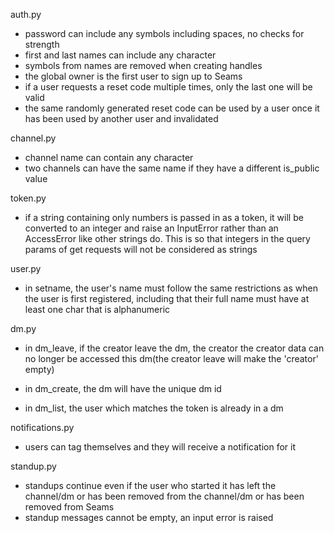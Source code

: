 auth.py
- password can include any symbols including spaces, no checks for strength
- first and last names can include any character
- symbols from names are removed when creating handles
- the global owner is the first user to sign up to Seams
- if a user requests a reset code multiple times, only the last one will be valid
- the same randomly generated reset code can be used by a user once it has
  been used by another user and invalidated

channel.py
- channel name can contain any character
- two channels can have the same name if they have a different is_public value

token.py
- if a string containing only numbers is passed in as a token, it will be
    converted to an integer and raise an InputError rather than an AccessError
    like other strings do. This is so that integers in the query params of get
    requests will not be considered as strings

user.py
- in setname, the user's name must follow the same restrictions as when the user
    is first registered, including that their full name must have at least one char
    that is alphanumeric

dm.py
- in dm_leave, if the creator leave the dm, the creator  the creator data can 
    no longer be accessed this dm(the creator leave will make the 'creator'
    empty)

- in dm_create, the dm will have the unique dm id

- in dm_list, the user which matches the token is already in a dm

notifications.py
- users can tag themselves and they will receive a notification for it

standup.py
- standups continue even if the user who started it has left the channel/dm or
    has been removed from the channel/dm or has been removed from Seams
- standup messages cannot be empty, an input error is raised


